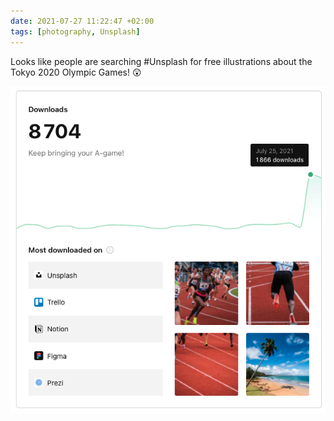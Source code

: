 ```yaml
---
date: 2021-07-27 11:22:47 +02:00
tags: [photography, Unsplash]
---
```


Looks like people are searching #Unsplash for free illustrations about the Tokyo 2020 Olympic Games! 😲

![Statistics on Unsplash show my sport photos are popular](unsplash-stats-olympic-games.png)